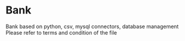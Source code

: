 # Bank
Bank based on python, csv, mysql connectors, database management
Please refer to terms and condition of the file
